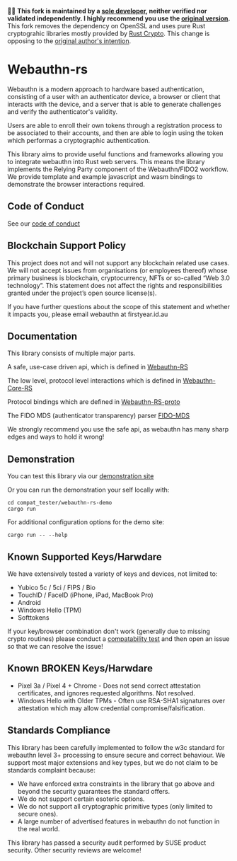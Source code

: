 &#x1F6A8;&#x1F6A8; **This fork is maintained by a [sole developer](https://github.com/kikuomax), neither verified nor validated independently.
I highly recommend you use the [original version](https://github.com/kanidm/webauthn-rs).**
This fork removes the dependency on OpenSSL and uses pure Rust cryptograhic libraries mostly provided by [Rust Crypto](https://github.com/RustCrypto).
This change is opposing to the [original author's intention](./webauthn-rs-core/README.md#why-openssl).

Webauthn-rs
==========

Webauthn is a modern approach to hardware based authentication, consisting of
a user with an authenticator device, a browser or client that interacts with the
device, and a server that is able to generate challenges and verify the
authenticator's validity.

Users are able to enroll their own tokens through a registration process to
be associated to their accounts, and then are able to login using the token
which performas a cryptographic authentication.

This library aims to provide useful functions and frameworks allowing you to
integrate webauthn into Rust web servers. This means the library implements the
Relying Party component of the Webauthn/FIDO2 workflow. We provide template and
example javascript and wasm bindings to demonstrate the browser interactions required.

Code of Conduct
---------------

See our [code of conduct]

[code of conduct]: https://github.com/kanidm/webauthn-rs/blob/master/CODE_OF_CONDUCT.md

Blockchain Support Policy
-------------------------

This project does not and will not support any blockchain related use cases. We will not accept issues
from organisations (or employees thereof) whose primary business is blockchain, cryptocurrency, NFTs
or so-called “Web 3.0 technology”. This statement does not affect the rights and responsibilities
granted under the project’s open source license(s).

If you have further questions about the scope of this statement and whether it impacts you, please
email webauthn at firstyear.id.au

Documentation
-------------

This library consists of multiple major parts.

A safe, use-case driven api, which is defined in [Webauthn-RS](https://docs.rs/webauthn-rs/)

The low level, protocol level interactions which is defined in [Webauthn-Core-RS](https://docs.rs/webauthn-core-rs/)

Protocol bindings which are defined in [Webauthn-RS-proto](https://docs.rs/webauthn-rs-proto/)

The FIDO MDS (authenticator transparency) parser [FIDO-MDS](https://docs.rs/fido-mds/)

We strongly recommend you use the safe api, as webauthn has many sharp edges and ways to hold it wrong!

Demonstration
-------------

You can test this library via our [demonstration site](https://webauthn.firstyear.id.au/)

Or you can run the demonstration your self locally with:

    cd compat_tester/webauthn-rs-demo
    cargo run

For additional configuration options for the demo site:

    cargo run -- --help

Known Supported Keys/Harwdare
-----------------------------

We have extensively tested a variety of keys and devices, not limited to:

* Yubico 5c / 5ci / FIPS / Bio
* TouchID / FaceID (iPhone, iPad, MacBook Pro)
* Android
* Windows Hello (TPM)
* Softtokens

If your key/browser combination don't work (generally due to missing crypto routines)
please conduct a [compatability test](https://webauthn.firstyear.id.au/compat_test) and then open
an issue so that we can resolve the issue!

Known BROKEN Keys/Harwdare
--------------------------

* Pixel 3a / Pixel 4 + Chrome - Does not send correct attestation certificates,
  and ignores requested algorithms. Not resolved.
* Windows Hello with Older TPMs - Often use RSA-SHA1 signatures over attestation which may allow credential compromise/falsification.

Standards Compliance
--------------------

This library has been carefully implemented to follow the w3c standard for webauthn level 3+ processing
to ensure secure and correct behaviour. We support most major extensions and key types, but we do not claim
to be standards complaint because:

* We have enforced extra constraints in the library that go above and beyond the security guarantees the standard offers.
* We do not support certain esoteric options.
* We do not support all cryptographic primitive types (only limited to secure ones).
* A large number of advertised features in webauthn do not function in the real world.

This library has passed a security audit performed by SUSE product security. Other security reviews
are welcome!


